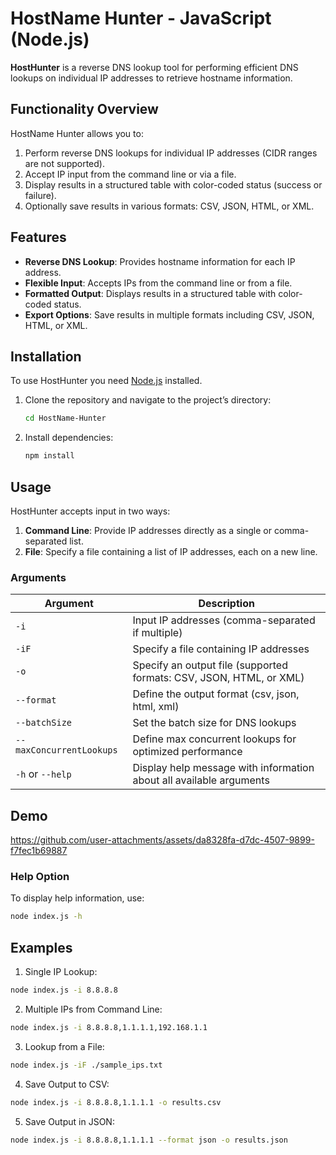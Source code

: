 # HostName Hunter - JavaScript (Node.js)

**HostHunter** is a reverse DNS lookup tool for performing efficient DNS lookups on individual IP addresses to retrieve hostname information.

## Functionality Overview

HostName Hunter allows you to:
1. Perform reverse DNS lookups for individual IP addresses (CIDR ranges are not supported).
2. Accept IP input from the command line or via a file.
3. Display results in a structured table with color-coded status (success or failure).
4. Optionally save results in various formats: CSV, JSON, HTML, or XML.


## Features

- **Reverse DNS Lookup**: Provides hostname information for each IP address.
- **Flexible Input**: Accepts IPs from the command line or from a file.
- **Formatted Output**: Displays results in a structured table with color-coded status.
- **Export Options**: Save results in multiple formats including CSV, JSON, HTML, or XML.

## Installation

To use HostHunter you need [Node.js](https://nodejs.org/) installed.

1. Clone the repository and navigate to the project’s directory:
    ```bash
    cd HostName-Hunter
    ```

2. Install dependencies:
    ```bash
    npm install
    ```

## Usage

HostHunter accepts input in two ways:
1. **Command Line**: Provide IP addresses directly as a single or comma-separated list.
2. **File**: Specify a file containing a list of IP addresses, each on a new line.

### Arguments

| Argument                 | Description                                                                                 |
|--------------------------|---------------------------------------------------------------------------------------------|
| `-i`                     | Input IP addresses (comma-separated if multiple)                                            |
| `-iF`                    | Specify a file containing IP addresses                                                      |
| `-o`                     | Specify an output file (supported formats: CSV, JSON, HTML, or XML)                         |
| `--format`               | Define the output format (csv, json, html, xml)                                             |
| `--batchSize`            | Set the batch size for DNS lookups                                                          |
| `--maxConcurrentLookups` | Define max concurrent lookups for optimized performance                                     |
| `-h` or `--help`         | Display help message with information about all available arguments                         |


## Demo
https://github.com/user-attachments/assets/da8328fa-d7dc-4507-9899-f7fec1b69887

### Help Option
To display help information, use:
```bash
node index.js -h
```

## Examples

1. Single IP Lookup:
```bash
node index.js -i 8.8.8.8
```

2. Multiple IPs from Command Line:
```bash
node index.js -i 8.8.8.8,1.1.1.1,192.168.1.1
```

3. Lookup from a File:
```bash
node index.js -iF ./sample_ips.txt
```

4. Save Output to CSV:
```bash
node index.js -i 8.8.8.8,1.1.1.1 -o results.csv
```

5. Save Output in JSON:
```bash
node index.js -i 8.8.8.8,1.1.1.1 --format json -o results.json
```
